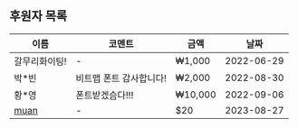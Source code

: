 ## 후원자 목록

| 이름 | 코멘트 | 금액 | 날짜 |
|------|--------|------|------|
| 갈무리화이팅! | - | ₩1,000 | 2022-06-29 |
| 박*빈 | 비트맵 폰트 감사합니다! | ₩2,000 | 2022-08-30 |
| 황*영 | 폰트받겠슴다!!! | ₩10,000 | 2022-09-06 |
| [muan](https://github.com/muan) | - | $20 | 2023-08-27 |
